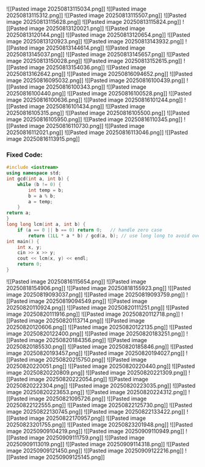 ![[Pasted image 20250813115034.png]]
![[Pasted image 20250813115312.png]]
![[Pasted image 20250813115507.png]]
![[Pasted image 20250813115628.png]]
![[Pasted image 20250813115824.png]]
![[Pasted image 20250813120021.png]]
![[Pasted image 20250813120144.png]]
![[Pasted image 20250813120654.png]]
![[Pasted image 20250813120923.png]]
![[Pasted image 20250813143932.png]]
![[Pasted image 20250813144614.png]]
![[Pasted image 20250813145037.png]]
![[Pasted image 20250813145657.png]]
![[Pasted image 20250813150028.png]]
![[Pasted image 20250813152615.png]]
![[Pasted image 20250813154036.png]]
![[Pasted image 20250813162642.png]]
![[Pasted image 20250816094652.png]]
![[Pasted image 20250816095032.png]]
![[Pasted image 20250816100439.png]]
![[Pasted image 20250816100343.png]]
![[Pasted image 20250816100440.png]]
![[Pasted image 20250816100528.png]]
![[Pasted image 20250816100636.png]]
![[Pasted image 20250816101244.png]]
![[Pasted image 20250816101434.png]]
![[Pasted image 20250816105315.png]]
![[Pasted image 20250816105500.png]]
![[Pasted image 20250816105950.png]]
![[Pasted image 20250816110345.png]]
![[Pasted image 20250816110730.png]]
![[Pasted image 20250816112021.png]]
![[Pasted image 20250816113046.png]]
![[Pasted image 20250816113915.png]]
### Fixed Code:

```c++
#include <iostream>
using namespace std;
int gcd(int a, int b) {
	while (b != 0) {
		int temp = b;
        b = a % b;         
        a = temp;     
    }     
return a;
}  
long long lcm(int a, int b) {
	if (a == 0 || b == 0) return 0;   // handle zero case     
		return (1LL * a * b) / gcd(a, b); // use long long to avoid overflow }  
int main() {
	int x, y;     
	cin >> x >> y;     
	cout << lcm(x, y) << endl;     
	return 0; 
}
```
![[Pasted image 20250816115654.png]]
![[Pasted image 20250818154906.png]]
![[Pasted image 20250818155923.png]]
![[Pasted image 20250819093037.png]]
![[Pasted image 20250819093759.png]]
![[Pasted image 20250819094549.png]]
![[Pasted image 20250820110924.png]]
![[Pasted image 20250820111251.png]]
![[Pasted image 20250820111916.png]]
![[Pasted image 20250820112718.png]]
![[Pasted image 20250820113714.png]]
![[Pasted image 20250820120606.png]]
![[Pasted image 20250820122135.png]]
![[Pasted image 20250820122400.png]]
![[Pasted image 20250820183251.png]]
![[Pasted image 20250820184356.png]]
![[Pasted image 20250820185530.png]]
![[Pasted image 20250820185846.png]]
![[Pasted image 20250820193457.png]]
![[Pasted image 20250820194027.png]]
![[Pasted image 20250820215750.png]]
![[Pasted image 20250820220051.png]]
![[Pasted image 20250820220440.png]]
![[Pasted image 20250820220809.png]]
![[Pasted image 20250820221309.png]]
![[Pasted image 20250820222054.png]]
![[Pasted image 20250820222304.png]]
![[Pasted image 20250820223035.png]]
![[Pasted image 20250820223653.png]]
![[Pasted image 20250820224312.png]]
![[Pasted image 20250821095726.png]]
![[Pasted image 20250822122555.png]]
![[Pasted image 20250822125730.png]]
![[Pasted image 20250822130745.png]]
![[Pasted image 20250822133422.png]]
![[Pasted image 20250822170957.png]]
![[Pasted image 20250823201755.png]]
![[Pasted image 20250823201948.png]]
![[Pasted image 20250909104219.png]]
![[Pasted image 20250909110949.png]]
![[Pasted image 20250909111759.png]]
![[Pasted image 20250909113019.png]]
![[Pasted image 20250909114318.png]]
![[Pasted image 20250909121450.png]]
![[Pasted image 20250909122216.png]]
![[Pasted image 20250909125145.png]]
